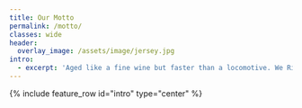 ```yaml
---
title: Our Motto
permalink: /motto/
classes: wide
header:
  overlay_image: /assets/image/jersey.jpg
intro:
  - excerpt: 'Aged like a fine wine but faster than a locomotive. We Ride like Hell and then Wine Down!'
---
```


{% include feature_row id="intro" type="center" %}



